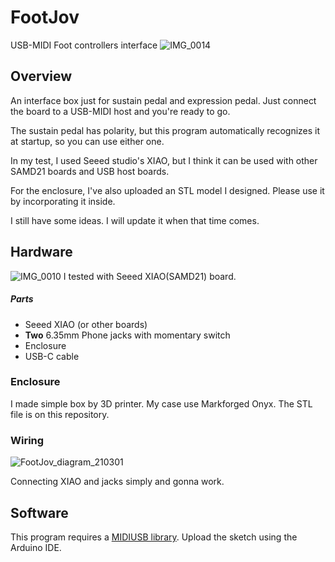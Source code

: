 # FootJov
USB-MIDI Foot controllers interface
![IMG_0014](https://user-images.githubusercontent.com/7828838/109469058-dd443680-7ab0-11eb-8f92-7d7aff9319cd.jpg)

## Overview
An interface box just for sustain pedal and expression pedal. Just connect the board to a USB-MIDI host and you're ready to go.

The sustain pedal has polarity, but this program automatically recognizes it at startup, so you can use either one.

In my test, I used Seeed studio's XIAO, but I think it can be used with other SAMD21 boards and USB host boards.

For the enclosure, I've also uploaded an STL model I designed. Please use it by incorporating it inside.

I still have some ideas. I will update it when that time comes.

## Hardware
![IMG_0010](https://user-images.githubusercontent.com/7828838/109469773-d5d15d00-7ab1-11eb-96b9-bbce5ab7564e.jpg)
I tested with Seeed XIAO(SAMD21) board.

##### Parts
+ Seeed XIAO (or other boards)
+ **Two** 6.35mm Phone jacks with momentary switch
+ Enclosure
+ USB-C cable

### Enclosure
I made simple box by 3D printer. My case use Markforged Onyx.
The STL file is on this repository.

### Wiring
![FootJov_diagram_210301](https://user-images.githubusercontent.com/7828838/109468602-2a73d880-7ab0-11eb-880e-66a3983c212b.jpg)

Connecting XIAO and jacks simply and gonna work.

## Software
This program requires a [MIDIUSB library](https://github.com/arduino-libraries/MIDIUSB).
Upload the sketch using the Arduino IDE.
